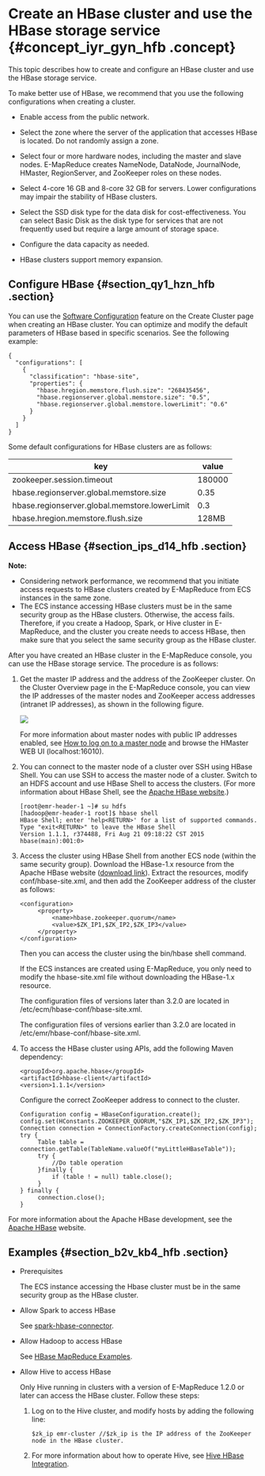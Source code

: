 # Create an HBase cluster and use the HBase storage service {#concept_iyr_gyn_hfb .concept}

This topic describes how to create and configure an HBase cluster and use the HBase storage service.

To make better use of HBase, we recommend that you use the following configurations when creating a cluster.

-   Enable access from the public network.

-   Select the zone where the server of the application that accesses HBase is located. Do not randomly assign a zone.

-   Select four or more hardware nodes, including the master and slave nodes. E-MapReduce creates NameNode, DataNode, JournalNode, HMaster, RegionServer, and ZooKeeper roles on these nodes.

-   Select 4-core 16 GB and 8-core 32 GB for servers. Lower configurations may impair the stability of HBase clusters.

-   Select the SSD disk type for the data disk for cost-effectiveness. You can select Basic Disk as the disk type for services that are not frequently used but require a large amount of storage space.

-   Configure the data capacity as needed.

-   HBase clusters support memory expansion.


## Configure HBase {#section_qy1_hzn_hfb .section}

You can use the [Software Configuration](../DNemapreduce1876943/EN-US_TP_17886.dita#concept_ctp_kkn_y2b) feature on the Create Cluster page when creating an HBase cluster. You can optimize and modify the default parameters of HBase based in specific scenarios. See the following example:

```
{
  "configurations": [
    {
      "classification": "hbase-site",
      "properties": {
        "hbase.hregion.memstore.flush.size": "268435456",
        "hbase.regionserver.global.memstore.size": "0.5",
        "hbase.regionserver.global.memstore.lowerLimit": "0.6"
      }
    }
  ]
}
```

Some default configurations for HBase clusters are as follows:

|key|value|
|---|-----|
|zookeeper.session.timeout|180000|
|hbase.regionserver.global.memstore.size|0.35|
|hbase.regionserver.global.memstore.lowerLimit|0.3|
|hbase.hregion.memstore.flush.size|128MB|

## Access HBase {#section_ips_d14_hfb .section}

**Note:** 

-   Considering network performance, we recommend that you initiate access requests to HBase clusters created by E-MapReduce from ECS instances in the same zone.
-   The ECS instance accessing HBase clusters must be in the same security group as the HBase clusters. Otherwise, the access fails. Therefore, if you create a Hadoop, Spark, or Hive cluster in E-MapReduce, and the cluster you create needs to access HBase, then make sure that you select the same security group as the HBase cluster.

After you have created an HBase cluster in the E-MapReduce console, you can use the HBase storage service. The procedure is as follows:

1.  Get the master IP address and the address of the ZooKeeper cluster. On the Cluster Overview page in the E-MapReduce console, you can view the IP addresses of the master nodes and ZooKeeper access addresses \(intranet IP addresses\), as shown in the following figure.

    ![](http://static-aliyun-doc.oss-cn-hangzhou.aliyuncs.com/assets/img/17990/154752347813234_en-US.png)

    For more information about master nodes with public IP addresses enabled, see [How to log on to a master node](../DNemapreduce1876943/EN-US_TP_17923.dita#concept_sns_sww_y2b) and browse the HMaster WEB UI \(localhost:16010\).

2.  You can connect to the master node of a cluster over SSH using HBase Shell. You can use SSH to access the master node of a cluster. Switch to an HDFS account and use HBase Shell to access the clusters. \(For more information about HBase Shell, see the [Apache HBase website](http://hbase.apache.org/book.html?spm=a2c4g.11186623.2.17.1877a3baxItNfG#shell).\)

    ```
    [root@emr-header-1 ~]# su hdfs
    [hadoop@emr-header-1 root]$ hbase shell
    HBase Shell; enter 'help<RETURN>' for a list of supported commands.
    Type "exit<RETURN>" to leave the HBase Shell
    Version 1.1.1, r374488, Fri Aug 21 09:18:22 CST 2015
    hbase(main):001:0>
    ```

3.  Access the cluster using HBase Shell from another ECS node \(within the same security group\). Download the HBase-1.x resource from the Apache HBase website \([download link](http://www.apache.org/dyn/closer.cgi/hbase/?spm=a2c4g.11186623.2.18.1877a3baxItNfG)\). Extract the resources, modify conf/hbase-site.xml, and then add the ZooKeeper address of the cluster as follows:

    ```
    <configuration>
         <property>
             <name>hbase.zookeeper.quorum</name>
             <value>$ZK_IP1,$ZK_IP2,$ZK_IP3</value>
         </property>
    </configuration>
    ```

    Then you can access the cluster using the bin/hbase shell command.

    If the ECS instances are created using E-MapReduce, you only need to modify the hbase-site.xml file without downloading the HBase-1.x resource.

    The configuration files of versions later than 3.2.0 are located in /etc/ecm/hbase-conf/hbase-site.xml.

    The configuration files of versions earlier than 3.2.0 are located in /etc/emr/hbase-conf/hbase-site.xml.

4.  To access the HBase cluster using APIs, add the following Maven dependency:

    ```
    <groupId>org.apache.hbase</groupId>
    <artifactId>hbase-client</artifactId>
    <version>1.1.1</version>
    ```

    Configure the correct ZooKeeper address to connect to the cluster.

    ```
    Configuration config = HBaseConfiguration.create();
    config.set(HConstants.ZOOKEEPER_QUORUM,"$ZK_IP1,$ZK_IP2,$ZK_IP3");
    Connection connection = ConnectionFactory.createConnection(config);
    try {
         Table table = connection.getTable(TableName.valueOf("myLittleHBaseTable"));
         try {
             //Do table operation
         }finally {
             if (table ! = null) table.close();
         }
    } finally {
         connection.close();
    }
    ```


For more information about the Apache HBase development, see the [Apache HBase](http://hbase.apache.org/book.html?spm=a2c4g.11186623.2.19.1877a3baxItNfG#architecture.client) website.

## Examples {#section_b2v_kb4_hfb .section}

-   Prerequisites

    The ECS instance accessing the Hbase cluster must be in the same security group as the HBase cluster.

-   Allow Spark to access HBase

    See [spark-hbase-connector](https://github.com/nerdammer/spark-hbase-connector).

-   Allow Hadoop to access HBase

    See [HBase MapReduce Examples](http://hbase.apache.org/0.94/book/mapreduce.example.html#mapreduce.example.read).

-   Allow Hive to access HBase

    Only Hive running in clusters with a version of E-MapReduce 1.2.0 or later can access the HBase cluster. Follow these steps:

    1.  Log on to the Hive cluster, and modify hosts by adding the following line:

        ```
        $zk_ip emr-cluster //$zk_ip is the IP address of the ZooKeeper node in the HBase cluster.
        ```

    2.  For more information about how to operate Hive, see [Hive HBase Integration](https://cwiki.apache.org/confluence/display/Hive/HBaseIntegration).


